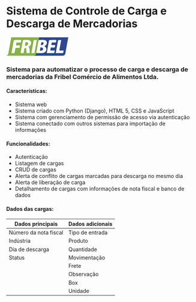 # Sistema de Controle de Carga e Descarga de Mercadorias
![](/carga_descarga/core/static/imagens/logo.png)

### Sistema para automatizar o processo de carga e descarga de mercadorias da Fribel Comércio de Alimentos Ltda.

#### Características:
- Sistema web
- Sistema criado com Python (Django), HTML 5, CSS e JavaScript
- Sistema com gerenciamento de permissão de acesso via autenticação
- Sistema conectado com outros sistemas para importação de informações

#### Funcionalidades:
- Autenticação
- Listagem de cargas
- CRUD de cargas
- Alerta de conflito de cargas marcadas para descarga no mesmo dia
- Alerta de liberação de carga
- Detalhamento de cargas com informações de nota fiscal e banco de dados 

#### Dados das cargas:
|Dados principais|Dados adicionais|
|----------|----------|
|Número da nota fiscal|Tipo de entrada|
|Indústria|Produto| 
|Dia de descarga|Quantidade|
|Status|Movimentação|
||Frete|
||Observação|
||Box|
||Unidade|

